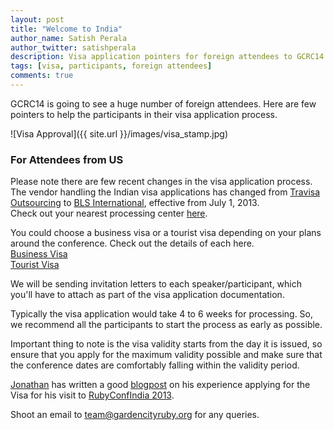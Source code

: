 ```yaml
---
layout: post
title: "Welcome to India"
author_name: Satish Perala
author_twitter: satishperala
description: Visa application pointers for foreign attendees to GCRC14
tags: [visa, participants, foreign attendees]
comments: true
---
```


GCRC14 is going to see a huge number of foreign attendees.
Here are few pointers to help the participants in their visa application process.

![Visa Approval]({{ site.url }}/images/visa_stamp.jpg)

### For Attendees from US
Please note there are few recent changes in the visa application process. The vendor handling the Indian visa applications has changed from <a href="https://indiavisa.travisaoutsourcing.com/homepage" target="_blank">Travisa Outsourcing</a> to <a href="http://www.visa.blsindia-usa.com/index.php" target="_blank">BLS International</a>, effective from July 1, 2013.
<br/>Check out your nearest processing center <a href="http://www.visa.blsindia-usa.com/index.php" target="_blank">here</a>.

You could choose a business visa or a tourist visa depending on your plans around the conference. Check out the details of each here.
<br/><a href="http://www.visa.blsindia-usa.com/business_visa.php" target="_blank">Business Visa</a>
<br/><a href="http://www.visa.blsindia-usa.com/touristVisa.php" target="_blank">Tourist Visa</a>

We will be sending invitation letters to each speaker/participant, which you'll have to attach as part of the visa application documentation.

Typically the visa application would take 4 to 6 weeks for processing. So, we recommend all the participants to start the process as early as possible.

Important thing to note is the visa validity starts from the day it is issued, so ensure that you apply for the maximum validity possible and make sure that the conference dates are comfortably falling within the validity period.

<a href="https://twitter.com/jonathanwallace" target="_blank">Jonathan</a> has written a good <a href="http://blog.jonathanrwallace.com/blog/2013/10/17/so-you-want-to-go-to-india/" target="_blank">blogpost</a> on his experience applying for the Visa for his visit to <a href="http://rubyconfindia.org/2013/" target="_blank">RubyConfIndia 2013</a>.

Shoot an email to [team@gardencityruby.org](team@gardencityruby.org) for any queries.
